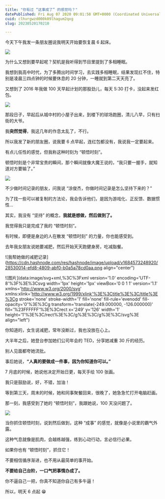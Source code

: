 ```yaml
---
title: "你有过 “这事成了” 的感觉吗？"
datePublished: Fri Aug 07 2020 09:01:58 GMT+0000 (Coordinated Universal Time)
cuid: clhvrgwzd000k09lhagum2qxg
slug: 20230520170210

---
```


今天下午我发一条朋友圈说我明天开始要恢复晨 6 起床。

![](https://cdn.hashnode.com/res/hashnode/image/upload/v1684573224710/946db7ac-45dc-44f7-b35a-4774eb633dab.jpeg)

为什么又想到要早起呢？契机是我听得到节目里提到了多相睡眠。

我想到我高中时代，为了多腾出时间学习，去实践多相睡眠，结果发现扛不住，特别是凌晨三四点钟的时候要休息的 20 分钟，一睡就到第二天天亮了。

又想到了 2016 年我做 100 天早起计划的那股劲儿，每天 5:30 打卡，没起来发红包。

![](https://cdn.hashnode.com/res/hashnode/image/upload/v1684573234066/1575eb4c-274c-4c09-b904-8a9d1a747133.jpeg)

那段日子，早起后从城中村的小屋子出来，到楼下的球场跑圈，清儿八早，只有扫街的大爷。

我**突然觉得**，我这几年的作息太乱了，不行。

所以我发了新的朋友圈，说我要 6 点早起，连红包都没有，我说我一定要起来。

有点儿任性的感觉，但我称这种时刻为 “顿悟时刻”。

顿悟时刻是个非常宝贵的瞬间，那个瞬间就像大魔王说的，“我只要一握手，就知道对方要输了。”

![](https://cdn.hashnode.com/res/hashnode/image/upload/v1684573273066/108ec43e-9dbc-49f0-b6a1-71f904aa75e9.jpeg)

不少做时间记录的朋友，问我说 “涂俊杰，你做时间记录是怎么坚持下来的？”

为了找一些可以被复制的方法论，我会告诉他们，是因为游戏化、正反馈、数据惯性...

其实，我没有 “坚持” 的概念，**我就是想做，然后做到了。**

我觉得我只是完成了我的 “顿悟时刻”。

有时候，即便是身边的人在散发 “顿悟时刻” 的力量，你也能感受到。

去年我女朋友说她要减肥，然后开始天天跑健身房，吃减脂餐。

![我帮她做的减肥记录](https://cdn.hashnode.com/res/hashnode/image/upload/v1684573248920/28530014-efd8-4809-abf0-b0a5a78cd0aa.png align="center")

![图片](data:image/svg+xml,%3C%3Fxml version='1.0' encoding='UTF-8'%3F%3E%3Csvg width='1px' height='1px' viewBox='0 0 1 1' version='1.1' xmlns='http://www.w3.org/2000/svg' xmlns:xlink='http://www.w3.org/1999/xlink'%3E%3Ctitle%3E%3C/title%3E%3Cg stroke='none' stroke-width='1' fill='none' fill-rule='evenodd' fill-opacity='0'%3E%3Cg transform='translate(-249.000000, -126.000000)' fill='%23FFFFFF'%3E%3Crect x='249' y='126' width='1' height='1'%3E%3C/rect%3E%3C/g%3E%3C/g%3E%3C/svg%3E align="left")

你知道的，女生说减肥，常年没断过，我也没放在心上。

大半年之后，她登台参加她们公司年会的 TED，分享她减重 30 斤的经历。

别人见面都夸她流批。

事后她说，**“人真的要做成一件事，因为你知道你可以。”**

7 月底的时候，她说他决定开始日更，每天手绘 100 张画。

我只是鼓励说，好，不错，加油！

等到第三天，周末的时候，她和同事聚餐回来，很晚了，她急急忙打开电脑赶画。

那一刻，我感受到了她的 “顿悟时刻”，我跟她说，100 天没问题了。

![](https://cdn.hashnode.com/res/hashnode/image/upload/v1684573281551/c2c74e2b-a83b-42d7-9f28-4bf70e4b6319.jpeg)

当你抓住顿悟时刻，说到然后做到，这种 “成事” 的感觉，就像是小说里的霸气外露。

这种气息就像是肌肉，会越练越强，练到心动行动，言必信行必果。

如果你也有 “顿悟时刻”，抓住它！

不要相信循序渐进，也不用从最简单的事开始。

**不要给自己台阶，一口气把事情办成了。**

你不逼自己一把，你真不知道你自己有多牛逼！

所以，明天 6 点起 😁